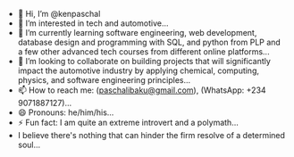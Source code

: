 - 👋 Hi, I’m @kenpaschal
- 👀 I’m interested in tech and automotive...
- 🌱 I’m currently learning software engineering, web development, database design and programming with SQL, and python from PLP and a few other advanced tech courses from different online platforms...
- 💞️ I’m looking to collaborate on building projects that will significantly impact the automotive industry by applying chemical, computing, physics, and software engineering principles...
- 📫 How to reach me: (paschalibaku@gmail.com), (WhatsApp: +234 9071887127)...
- 😄 Pronouns: he/him/his...
- ⚡ Fun fact: I am quite an extreme introvert and a polymath...
- I believe there's nothing that can hinder the firm resolve of a determined soul...

<!---
kenpaschal/kenpaschal is a ✨ special ✨ repository because its `README.md` (this file) appears on your GitHub profile.
You can click the Preview link to take a look at your changes.
--->

